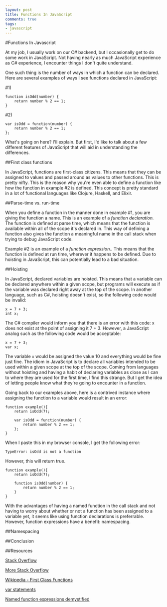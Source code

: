 ```yaml
---
layout: post
title: Functions In JavaScript
comments: true
tags:
- javascript
---
```


#Functions In Javascript 

At my job, I usually work on our C# backend, but I occasionally get to do some work in JavaScript. Not having nearly as much JavaScript experience as C# experience, I encounter things I don't quite understand.

One such thing is the number of ways in which a function can be declared. Here are several examples of ways I see functions declared in JavaScript:

\#1)

	function isOdd(number) {
		return number % 2 == 1;
	}

\#2)

	var isOdd = function(number) {
		return number % 2 == 1;
	};

What's going on here? I'll explain. But first, I'd like to talk about a few different features of JavaScript that will aid in understanding the differences.

##First class functions

In JavaScript, functions are first-class citizens. This means that they can be assigned to values and passed around as values to other functions. This is pretty nifty. This is the reason why you're even able to define a function like how the function in example #2 is defined. This concept is pretty standard in a lot of functional languages like Clojure, Haskell, and Elixir.

##Parse-time vs. run-time

When you define a function in the manner done in example #1, you are giving the function a name. This is an example of a *function declaration.* The function is defined at parse time, which means that the function is available within all of the scope it's declared in. This way of defining a function also gives the function a meaningful name in the call stack when trying to debug JavaScript code. 

Example #2 is an example of a *function expression.*. This means that the function is defined at run time, wherever it happens to be defined. Due to hoisting in JavaScript, this can potentially lead to a bad situation.

##Hoisting

In JavaScript, declared variables are hoisted. This means that a variable can be declared anywhere within a given scope, but programs will execute as if the variable was declared right away at the top of the scope. In another language, such as C#, hoisting doesn't exist, so the following code would be invalid:

	x = 7 + 3;
	int x;

The C# compiler would inform you that there is an error with this code: x does not exist at the point of assigning it 7 + 3. However, a JavaScript analog such as the following code would be acceptable:

	x = 7 + 3;
	var x;

The variable `x` would be assigned the value 10 and everything would be fine just fine. The idiom in JavaScript is to declare all variables intended to be used within a given scope at the top of the scope. Coming from languages without hoisting and having a habit of declaring variables as close as I can to where they are used for the first time, I find this strange. But I get the idea of letting people know what they're going to encounter in a function.

Going back to our examples above, here is a contrived instance where assigning the function to a variable would result in an error:

	function example(){
		return isOdd(7);

		var isOdd = function(number) {
			return number % 2 == 1;
		};
	}

When I paste this in my browser console, I get the following error:

	TypeError: isOdd is not a function

However, this will return true.

	function example(){
		return isOdd(7);

		function isOdd(number) {
			return number % 2 == 1;
		}
	}

With the advantages of having a named function in the call stack and not having to worry about whether or not a function has been assigned to a variable yet, it seems like using function declarations is preferrable. However, function expressions have a benefit: namespacing.

##Namespacing

##Conclusion

##Resources

[Stack Overflow](http://stackoverflow.com/questions/336859/var-functionname-function-vs-function-functionname)

[More Stack Overflow](http://programmers.stackexchange.com/questions/160732/function-declaration-as-var-instead-of-function)

[Wikipedia - First Class Functions](https://en.wikipedia.org/wiki/First-class_function)

[var statements](https://developer.mozilla.org/en-US/docs/Web/JavaScript/Reference/Statements/var)

[Named function expressions demystified](http://kangax.github.io/nfe/)
